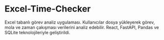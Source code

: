 # Excel-Time-Checker
Excel tabanlı görev analiz uygulaması. Kullanıcılar dosya yükleyerek görev, mola ve zaman çakışması verilerini analiz edebilir. React, FastAPI, Pandas ve SQLite teknolojileriyle geliştirildi.
